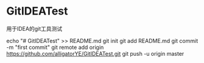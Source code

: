 # GitIDEATest
用于IDEA的git工具测试

echo "# GitIDEATest" >> README.md
git init
git add README.md
git commit -m "first commit"
git remote add origin https://github.com/alligatorYE/GitIDEATest.git
git push -u origin master
